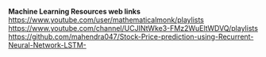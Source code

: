**Machine Learning Resources web links**
https://www.youtube.com/user/mathematicalmonk/playlists
https://www.youtube.com/channel/UCJINtWke3-FMz2WuEltWDVQ/playlists
https://github.com/mahendra047/Stock-Price-prediction-using-Recurrent-Neural-Network-LSTM-
